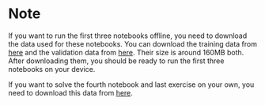 # Note

If you want to run the first three notebooks offline, you need to download the data used for these notebooks. You can download the training data from [here](https://storage.googleapis.com/laurencemoroney-blog.appspot.com/horse-or-human.zip) and the validation data from [here](https://storage.googleapis.com/laurencemoroney-blog.appspot.com/validation-horse-or-human.zip). Their size is around 160MB both. After downloading them, you should be ready to run the first three notebooks on your device.

If you want to solve the fourth notebook and last exercise on your own, you need to download this data from [here](https://storage.googleapis.com/laurencemoroney-blog.appspot.com/happy-or-sad.zip).

